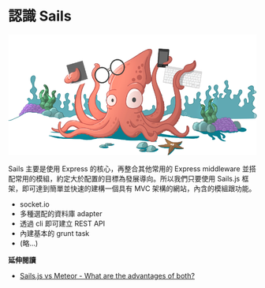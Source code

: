 # 認識 Sails

![](assets/squiddy.png)

Sails 主要是使用 Express 的核心，再整合其他常用的 Express middleware 並搭配常用的模組，約定大於配置的目標為發展導向。所以我們只要使用 Sails.js 框架，即可達到簡單並快速的建構一個具有 MVC 架構的網站，內含的模組跟功能。

* socket.io
* 多種選配的資料庫 adapter
* 透過 cli 即可建立 REST API
* 內建基本的 grunt task
* (略...)

**延伸閱讀**

* [Sails.js vs Meteor - What are the advantages of both?](http://stackoverflow.com/questions/22202286/sails-js-vs-meteor-what-are-the-advantages-of-both)

